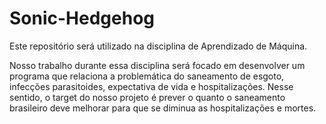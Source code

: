 # Sonic-Hedgehog
Este repositório será utilizado na disciplina de Aprendizado de Máquina.

Nosso trabalho durante essa disciplina será focado em desenvolver um programa que relaciona a problemática do saneamento de esgoto, infecções parasitoides, expectativa de vida e hospitalizações. Nesse sentido, o target do nosso projeto é prever o quanto o saneamento brasileiro deve melhorar para que se diminua as hospitalizações e mortes.
